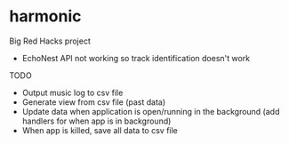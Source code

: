 # harmonic
Big Red Hacks project

- EchoNest API not working so track identification doesn't work

TODO
- Output music log to csv file
- Generate view from csv file (past data)
- Update data when application is open/running in the background (add handlers for when app is in background)
- When app is killed, save all data to csv file
